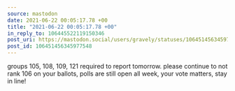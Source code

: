 ```yaml
---
source: mastodon
date: 2021-06-22 00:05:17.78 +00
title: "2021-06-22 00:05:17.78 +00"
in_reply_to: 106445522119150346
post_uri: https://mastodon.social/users/gravely/statuses/106451456345977548
post_id: 106451456345977548
---
```

groups 105, 108, 109, 121 required to report tomorrow. please continue to not rank 106 on your ballots, polls are still open all week, your vote matters, stay in line!


